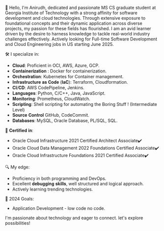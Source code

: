 👋 Hello, I'm Anirudh, dedicated and passionate MS CS graduate student at Georgia Institute of Technology with a strong affinity for software development and cloud technologies. Through extensive exposure to foundational concepts and their dynamic application across diverse projects, my passion for these fields has flourished. I am an avid learner driven by the desire to harness knowledge to tackle real-world industry challenges effectively. Actively looking for Full-time Software Development and Cloud Engineering jobs in US starting June 2025.
 
🛠️ I specialize in: 

- 𝐂𝐥𝐨𝐮𝐝: Proficient in OCI, AWS, Azure, GCP. 
- 𝐂𝐨𝐧𝐭𝐚𝐢𝐧𝐞𝐫𝐢𝐳𝐚𝐭𝐢𝐨𝐧 : Docker for containerization.
- 𝐎𝐫𝐜𝐡𝐞𝐬𝐭𝐫𝐚𝐭𝐢𝐨𝐧: Kubernetes for Container management.
- 𝐈𝐧𝐟𝐫𝐚𝐬𝐭𝐫𝐮𝐜𝐭𝐮𝐫𝐞 𝐚𝐬 𝐂𝐨𝐝𝐞 (𝐈𝐚𝐂): Terraform, Cloudformation.
- 𝐂𝐈/𝐂𝐃: AWS CodePipeline, Jenkins.
- 𝐋𝐚𝐧𝐠𝐮𝐚𝐠𝐞𝐬: Python, C/C++, Java, JavaScript.
- 𝐌𝐨𝐧𝐢𝐭𝐨𝐫𝐢𝐧𝐠: Prometheus, CloudWatch.
- 𝐒𝐜𝐫𝐢𝐩𝐭𝐢𝐧𝐠: Shell scripting for automating the Boring Stuff ! (Intermediate Level)
- 𝐒𝐨𝐮𝐫𝐜𝐞 𝐂𝐨𝐧𝐭𝐫𝐨𝐥 GitHub, CodeCommit.
- 𝐃𝐚𝐭𝐚𝐛𝐚𝐬𝐞𝐬: MySQL, Oracle Database, PL/SQL, SQL.

📜 𝐂𝐞𝐫𝐭𝐢𝐟𝐢𝐞𝐝 𝐢𝐧:

- Oracle Cloud Infrastructure 2021 Certified Architect Associate✔️
- Oracle Cloud Data Management 2022 Foundations Certified Associate✔️
- Oracle Cloud Infrastructure Foundations 2021 Certified Associate✔️ 


🔍 My edge:

- Proficiency in both programming and DevOps.
- Excellent 𝐝𝐞𝐛𝐮𝐠𝐠𝐢𝐧𝐠 𝐬𝐤𝐢𝐥𝐥𝐬, well structured and logical approach.
- Actively learning trending technologies.

🚀 2024 Goals:

- Application Development - low code no code.

I'm passionate about technology and eager to connect. let's explore possibilities!
